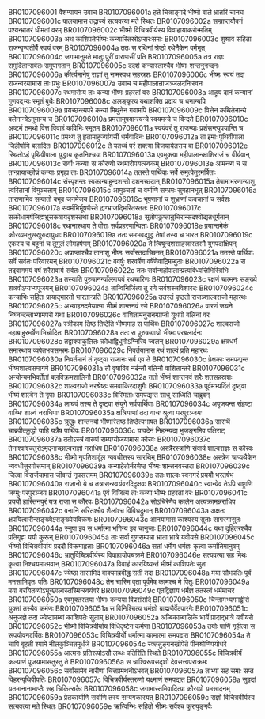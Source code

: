 BR0107096001	वैशम्पायन उवाच
BR0107096001a	हते चित्राङ्गदे भीष्मो बाले भ्रातरि चानघ
BR0107096001c	पालयामास तद्राज्यं सत्यवत्या मते स्थितः
BR0107096002a	सम्प्राप्तयौवनं पश्यन्भ्रातरं धीमतां वरम्
BR0107096002c	भीष्मो विचित्रवीर्यस्य विवाहायाकरोन्मतिम्
BR0107096003a	अथ काशिपतेर्भीष्मः कन्यास्तिस्रोऽप्सरःसमाः
BR0107096003c	शुश्राव सहिता राजन्वृण्वतीर्वै स्वयं वरम्
BR0107096004a	ततः स रथिनां श्रेष्ठो रथेनैकेन वर्मभृत्
BR0107096004c	जगामानुमते मातुः पुरीं वाराणसीं प्रति
BR0107096005a	तत्र राज्ञः समुदितान्सर्वतः समुपागतान्
BR0107096005c	ददर्श कन्यास्ताश्चैव भीष्मः शन्तनुनन्दनः
BR0107096006a	कीर्त्यमानेषु राज्ञां तु नामस्वथ सहस्रशः
BR0107096006c	भीष्मः स्वयं तदा राजन्वरयामास ताः प्रभुः
BR0107096007a	उवाच च महीपालान्राजञ्जलदनिःस्वनः
BR0107096007c	रथमारोप्य ताः कन्या भीष्मः प्रहरतां वरः
BR0107096008a	आहूय दानं कन्यानां गुणवद्भ्यः स्मृतं बुधैः
BR0107096008c	अलङ्कृत्य यथाशक्ति प्रदाय च धनान्यपि
BR0107096009a	प्रयच्छन्त्यपरे कन्यां मिथुनेन गवामपि
BR0107096009c	वित्तेन कथितेनान्ये बलेनान्येऽनुमान्य च
BR0107096010a	प्रमत्तामुपयान्त्यन्ये स्वयमन्ये च विन्दते
BR0107096010c	अष्टमं तमथो वित्त विवाहं कविभिः स्मृतम्
BR0107096011a	स्वयंवरं तु राजन्याः प्रशंसन्त्युपयान्ति च
BR0107096011c	प्रमथ्य तु हृतामाहुर्ज्यायसीं धर्मवादिनः
BR0107096012a	ता इमाः पृथिवीपाला जिहीर्षामि बलादितः
BR0107096012c	ते यतध्वं परं शक्त्या विजयायेतराय वा
BR0107096012e	स्थितोऽहं पृथिवीपाला युद्धाय कृतनिश्चयः
BR0107096013a	एवमुक्त्वा महीपालान्काशिराजं च वीर्यवान्
BR0107096013c	सर्वाः कन्याः स कौरव्यो रथमारोपयत्स्वकम्
BR0107096013e	आमन्त्र्य च स तान्प्रायाच्छीघ्रं कन्याः प्रगृह्य ताः
BR0107096014a	ततस्ते पार्थिवाः सर्वे समुत्पेतुरमर्षिताः
BR0107096014c	संस्पृशन्तः स्वकान्बाहून्दशन्तो दशनच्छदान्
BR0107096015a	तेषामाभरणान्याशु त्वरितानां विमुञ्चताम्
BR0107096015c	आमुञ्चतां च वर्माणि सम्भ्रमः सुमहानभूत्
BR0107096016a	ताराणामिव सम्पातो बभूव जनमेजय
BR0107096016c	भूषणानां च शुभ्राणां कवचानां च सर्वशः
BR0107096017a	सवर्मभिर्भूषणैस्ते द्राग्भ्राजद्भिरितस्ततः
BR0107096017c	सक्रोधामर्षजिह्मभ्रूसकषायदृशस्तथा
BR0107096018a	सूतोपकॢप्तान्रुचिरान्सदश्वोद्यतधूर्गतान्
BR0107096018c	रथानास्थाय ते वीराः सर्वप्रहरणान्विताः
BR0107096018e	प्रयान्तमेकं कौरव्यमनुसस्रुरुदायुधाः
BR0107096019a	ततः समभवद्युद्धं तेषां तस्य च भारत
BR0107096019c	एकस्य च बहूनां च तुमुलं लोमहर्षणम्
BR0107096020a	ते त्विषून्दशसाहस्रांस्तस्मै युगपदाक्षिपन्
BR0107096020c	अप्राप्तांश्चैव तानाशु भीष्मः सर्वांस्तदाच्छिनत्
BR0107096021a	ततस्ते पार्थिवाः सर्वे सर्वतः परिवारयन्
BR0107096021c	ववर्षुः शरवर्षेण वर्षेणेवाद्रिमम्बुदाः
BR0107096022a	स तद्बाणमयं वर्षं शरैरावार्य सर्वतः
BR0107096022c	ततः सर्वान्महीपालान्प्रत्यविध्यत्त्रिभिस्त्रिभिः
BR0107096023a	तस्याति पुरुषानन्याँल्लाघवं रथचारिणः
BR0107096023c	रक्षणं चात्मनः सङ्ख्ये शत्रवोऽप्यभ्यपूजयन्
BR0107096024a	तान्विनिर्जित्य तु रणे सर्वशस्त्रविशारदः
BR0107096024c	कन्याभिः सहितः प्रायाद्भारतो भारतान्प्रति
BR0107096025a	ततस्तं पृष्ठतो राजञ्शाल्वराजो महारथः
BR0107096025c	अभ्याहनदमेयात्मा भीष्मं शान्तनवं रणे
BR0107096026a	वारणं जघने निघ्नन्दन्ताभ्यामपरो यथा
BR0107096026c	वाशितामनुसनम्प्राप्तो यूथपो बलिनां वरः
BR0107096027a	स्त्रीकाम तिष्ठ तिष्ठेति भीष्ममाह स पार्थिवः
BR0107096027c	शाल्वराजो महाबाहुरमर्षेणाभिचोदितः
BR0107096028a	ततः स पुरुषव्याघ्रो भीष्मः परबलार्दनः
BR0107096028c	तद्वाक्याकुलितः क्रोधाद्विधूमोऽग्निरिव ज्वलन्
BR0107096029a	क्षत्रधर्मं समास्थाय व्यपेतभयसम्भ्रमः
BR0107096029c	निवर्तयामास रथं शाल्वं प्रति महारथः
BR0107096030a	निवर्तमानं तं दृष्ट्वा राजानः सर्व एव ते
BR0107096030c	प्रेक्षकाः समपद्यन्त भीष्मशाल्वसमागमे
BR0107096031a	तौ वृषाविव नर्दन्तौ बलिनौ वाशितान्तरे
BR0107096031c	अन्योन्यमभिवर्तेतां बलविक्रमशालिनौ
BR0107096032a	ततो भीष्मं शान्तनवं शरैः शतसहस्रशः
BR0107096032c	शाल्वराजो नरश्रेष्ठः समवाकिरदाशुगैः
BR0107096033a	पूर्वमभ्यर्दितं दृष्ट्वा भीष्मं शाल्वेन ते नृपाः
BR0107096033c	विस्मिताः समपद्यन्त साधु साध्विति चाब्रुवन्
BR0107096034a	लाघवं तस्य ते दृष्ट्वा संयुगे सर्वपार्थिवाः
BR0107096034c	अपूजयन्त संहृष्टा वाग्भिः शाल्वं नराधिपाः
BR0107096035a	क्षत्रियाणां तदा वाचः श्रुत्वा परपुरञ्जयः
BR0107096035c	क्रुद्धः शान्तनवो भीष्मस्तिष्ठ तिष्ठेत्यभाषत
BR0107096036a	सारथिं चाब्रवीत्क्रुद्धो याहि यत्रैष पार्थिवः
BR0107096036c	यावदेनं निहन्म्यद्य भुजङ्गमिव पक्षिराट्
BR0107096037a	ततोऽस्त्रं वारुणं सम्यग्योजयामास कौरवः
BR0107096037c	तेनाश्वांश्चतुरोऽमृद्नाच्छाल्वराज्ञो नराधिप
BR0107096038a	अस्त्रैरस्त्राणि संवार्य शाल्वराज्ञः स कौरवः
BR0107096038c	भीष्मो नृपतिशार्दूल न्यवधीत्तस्य सारथिम्
BR0107096038e	अस्त्रेण चाप्यथैकेन न्यवधीत्तुरगोत्तमान्
BR0107096039a	कन्याहेतोर्नरश्रेष्ठ भीष्मः शान्तनवस्तदा
BR0107096039c	जित्वा विसर्जयामास जीवन्तं नृपसत्तमम्
BR0107096039e	ततः शाल्वः स्वनगरं प्रययौ भरतर्षभ
BR0107096040a	राजानो ये च तत्रासन्स्वयंवरदिदृक्षवः
BR0107096040c	स्वान्येव तेऽपि राष्ट्राणि जग्मुः परपुरञ्जय
BR0107096041a	एवं विजित्य ताः कन्या भीष्मः प्रहरतां वरः
BR0107096041c	प्रययौ हास्तिनपुरं यत्र राजा स कौरवः
BR0107096042a	सोऽचिरेणैव कालेन अत्यक्रामन्नराधिप
BR0107096042c	वनानि सरितश्चैव शैलांश्च विविधद्रुमान्
BR0107096043a	अक्षतः क्षपयित्वारीन्सङ्ख्येऽसङ्ख्येयविक्रमः
BR0107096043c	आनयामास काश्यस्य सुताः सागरगासुतः
BR0107096044a	स्नुषा इव स धर्मात्मा भगिन्य इव चानुजाः
BR0107096044c	यथा दुहितरश्चैव प्रतिगृह्य ययौ कुरून्
BR0107096045a	ताः सर्वा गुणसम्पन्ना भ्राता भ्रात्रे यवीयसे
BR0107096045c	भीष्मो विचित्रवीर्याय प्रददौ विक्रमाहृताः
BR0107096046a	सतां धर्मेण धर्मज्ञः कृत्वा कर्मातिमानुषम्
BR0107096046c	भ्रातुर्विचित्रवीर्यस्य विवाहायोपचक्रमे
BR0107096046e	सत्यवत्या सह मिथः कृत्वा निश्चयमात्मवान्
BR0107096047a	विवाहं कारयिष्यन्तं भीष्मं काशिपतेः सुता
BR0107096047c	ज्येष्ठा तासामिदं वाक्यमब्रवीद्ध सती तदा
BR0107096048a	मया सौभपतिः पूर्वं मनसाभिवृतः पतिः
BR0107096048c	तेन चास्मि वृता पूर्वमेष कामश्च मे पितुः
BR0107096049a	मया वरयितव्योऽभूच्छाल्वस्तस्मिन्स्वयंवरे
BR0107096049c	एतद्विज्ञाय धर्मज्ञ ततस्त्वं धर्ममाचर
BR0107096050a	एवमुक्तस्तया भीष्मः कन्यया विप्रसंसदि
BR0107096050c	चिन्तामभ्यगमद्वीरो युक्तां तस्यैव कर्मणः
BR0107096051a	स विनिश्चित्य धर्मज्ञो ब्राह्मणैर्वेदपारगैः
BR0107096051c	अनुजज्ञे तदा ज्येष्टामम्बां काशिपतेः सुताम्
BR0107096052a	अम्बिकाम्बालिके भार्ये प्रादाद्भ्रात्रे यवीयसे
BR0107096052c	भीष्मो विचित्रवीर्याय विधिदृष्टेन कर्मणा
BR0107096053a	तयोः पाणिं गृहीत्वा स रूपयौवनदर्पितः
BR0107096053c	विचित्रवीर्यो धर्मात्मा कामात्मा समपद्यत
BR0107096054a	ते चापि बृहती श्यामे नीलकुञ्चितमूर्धजे
BR0107096054c	रक्ततुङ्गनखोपेते पीनश्रोणिपयोधरे
BR0107096055a	आत्मनः प्रतिरूपोऽसौ लब्धः पतिरिति स्थिते
BR0107096055c	विचित्रवीर्यं कल्याणं पूजयामासतुस्तु ते
BR0107096056a	स चाश्विरूपसदृशो देवसत्त्वपराक्रमः
BR0107096056c	सर्वासामेव नारीणां चित्तप्रमथनोऽभवत्
BR0107096057a	ताभ्यां सह समाः सप्त विहरन्पृथिवीपतिः
BR0107096057c	विचित्रवीर्यस्तरुणो यक्ष्माणं समपद्यत
BR0107096058a	सुहृदां यतमानानामाप्तैः सह चिकित्सकैः
BR0107096058c	जगामास्तमिवादित्यः कौरव्यो यमसादनम्
BR0107096059a	प्रेतकार्याणि सर्वाणि तस्य सम्यगकारयत्
BR0107096059c	राज्ञो विचित्रवीर्यस्य सत्यवत्या मते स्थितः
BR0107096059e	ऋत्विग्भिः सहितो भीष्मः सर्वैश्च कुरुपुङ्गवैः
